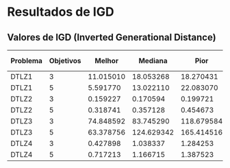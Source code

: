 # Resultados de IGD

## Valores de IGD (Inverted Generational Distance)

| Problema | Objetivos | Melhor | Mediana | Pior | Média | Desvio Padrão | Execuções |
|----------|-----------|--------|---------|------|-------|---------------|----------|
| DTLZ1 | 3 | 11.015010 | 18.053268 | 18.270431 | 15.779570 | 3.370219 | 3 |
| DTLZ1 | 5 | 5.591770 | 13.022110 | 22.083070 | 13.565650 | 6.743507 | 3 |
| DTLZ2 | 3 | 0.159227 | 0.170594 | 0.199721 | 0.176514 | 0.017053 | 3 |
| DTLZ2 | 5 | 0.318741 | 0.357128 | 0.454673 | 0.376847 | 0.057219 | 3 |
| DTLZ3 | 3 | 74.848592 | 83.745290 | 118.679584 | 92.424488 | 18.917106 | 3 |
| DTLZ3 | 5 | 63.378756 | 124.629342 | 165.414516 | 117.807538 | 41.934288 | 3 |
| DTLZ4 | 3 | 0.427898 | 1.038337 | 1.284253 | 0.916829 | 0.360008 | 3 |
| DTLZ4 | 5 | 0.717213 | 1.166715 | 1.387523 | 1.090483 | 0.278911 | 3 |
